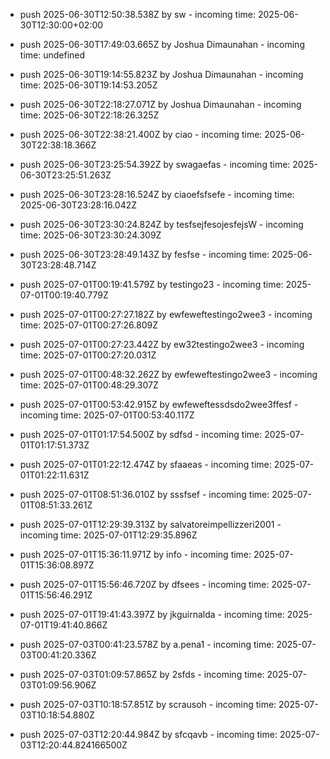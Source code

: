 - push 2025-06-30T12:50:38.538Z by sw - incoming time: 2025-06-30T12:30:00+02:00
- push 2025-06-30T17:49:03.665Z by Joshua Dimaunahan - incoming time: undefined
- push 2025-06-30T19:14:55.823Z by Joshua Dimaunahan - incoming time: 2025-06-30T19:14:53.205Z
- push 2025-06-30T22:18:27.071Z by Joshua Dimaunahan - incoming time: 2025-06-30T22:18:26.325Z
- push 2025-06-30T22:38:21.400Z by ciao - incoming time: 2025-06-30T22:38:18.366Z
- push 2025-06-30T23:25:54.392Z by swagaefas - incoming time: 2025-06-30T23:25:51.263Z
- push 2025-06-30T23:28:16.524Z by ciaoefsfsefe - incoming time: 2025-06-30T23:28:16.042Z
- push 2025-06-30T23:30:24.824Z by tesfsejfesojesfejsW - incoming time: 2025-06-30T23:30:24.309Z
- push 2025-06-30T23:28:49.143Z by fesfse - incoming time: 2025-06-30T23:28:48.714Z
- push 2025-07-01T00:19:41.579Z by testingo23 - incoming time: 2025-07-01T00:19:40.779Z
- push 2025-07-01T00:27:27.182Z by ewfeweftestingo2wee3 - incoming time: 2025-07-01T00:27:26.809Z
- push 2025-07-01T00:27:23.442Z by ew32testingo2wee3 - incoming time: 2025-07-01T00:27:20.031Z

- push 2025-07-01T00:48:32.262Z by ewfeweftestingo2wee3 - incoming time: 2025-07-01T00:48:29.307Z
- push 2025-07-01T00:53:42.915Z by ewfeweftessdsdo2wee3ffesf - incoming time: 2025-07-01T00:53:40.117Z
- push 2025-07-01T01:17:54.500Z by sdfsd - incoming time: 2025-07-01T01:17:51.373Z
- push 2025-07-01T01:22:12.474Z by sfaaeas - incoming time: 2025-07-01T01:22:11.631Z
- push 2025-07-01T08:51:36.010Z by sssfsef - incoming time: 2025-07-01T08:51:33.261Z
- push 2025-07-01T12:29:39.313Z by salvatoreimpellizzeri2001 - incoming time: 2025-07-01T12:29:35.896Z
- push 2025-07-01T15:36:11.971Z by info - incoming time: 2025-07-01T15:36:08.897Z
- push 2025-07-01T15:56:46.720Z by dfsees - incoming time: 2025-07-01T15:56:46.291Z
- push 2025-07-01T19:41:43.397Z by jkguirnalda - incoming time: 2025-07-01T19:41:40.866Z
- push 2025-07-03T00:41:23.578Z by a.pena1 - incoming time: 2025-07-03T00:41:20.336Z
- push 2025-07-03T01:09:57.865Z by 2sfds - incoming time: 2025-07-03T01:09:56.906Z
- push 2025-07-03T10:18:57.851Z by scrausoh - incoming time: 2025-07-03T10:18:54.880Z
- push 2025-07-03T12:20:44.984Z by sfcqavb - incoming time: 2025-07-03T12:20:44.824166500Z
